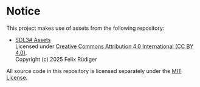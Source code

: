 # Notice

This project makes use of assets from the following repository:

- [SDL3# Assets](https://github.com/fruediger/Sdl3Sharp-assets)  
  Licensed under [Creative Commons Attribution 4.0 International (CC BY 4.0)](https://creativecommons.org/licenses/by/4.0/).  
  Copyright (c) 2025 Felix Rüdiger

All source code in this repository is licensed separately under the [MIT License](./LICENSE.md).
